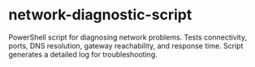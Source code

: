 # network-diagnostic-script
PowerShell script for diagnosing network problems. Tests connectivity, ports, DNS resolution, gateway reachability, and response time. Script generates a detailed log for troubleshooting.
